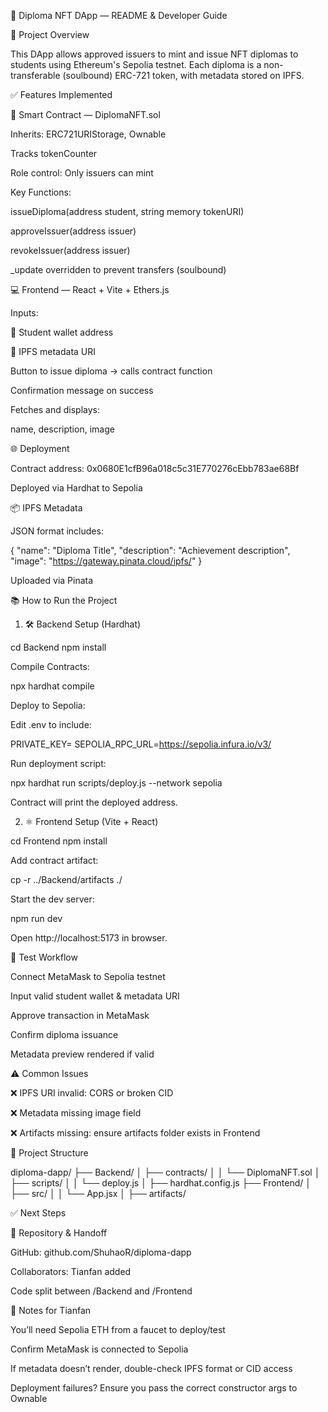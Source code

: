 📄 Diploma NFT DApp — README & Developer Guide

🧩 Project Overview

This DApp allows approved issuers to mint and issue NFT diplomas to students using Ethereum's Sepolia testnet. Each diploma is a non-transferable (soulbound) ERC-721 token, with metadata stored on IPFS.

✅ Features Implemented

🔐 Smart Contract — DiplomaNFT.sol

Inherits: ERC721URIStorage, Ownable

Tracks tokenCounter

Role control: Only issuers can mint

Key Functions:

issueDiploma(address student, string memory tokenURI)

approveIssuer(address issuer)

revokeIssuer(address issuer)

_update overridden to prevent transfers (soulbound)

💻 Frontend — React + Vite + Ethers.js

Inputs:

🧍 Student wallet address

🔗 IPFS metadata URI

Button to issue diploma → calls contract function

Confirmation message on success

Fetches and displays:

name, description, image

🌐 Deployment

Contract address: 0x0680E1cfB96a018c5c31E770276cEbb783ae68Bf

Deployed via Hardhat to Sepolia

📦 IPFS Metadata

JSON format includes:

{
  "name": "Diploma Title",
  "description": "Achievement description",
  "image": "https://gateway.pinata.cloud/ipfs/<CID>"
}

Uploaded via Pinata

📚 How to Run the Project

1. 🛠 Backend Setup (Hardhat)

cd Backend
npm install

Compile Contracts:

npx hardhat compile

Deploy to Sepolia:

Edit .env to include:

PRIVATE_KEY=<your-wallet-private-key>
SEPOLIA_RPC_URL=https://sepolia.infura.io/v3/<project-id>

Run deployment script:

npx hardhat run scripts/deploy.js --network sepolia

Contract will print the deployed address.

2. ⚛️ Frontend Setup (Vite + React)

cd Frontend
npm install

Add contract artifact:

cp -r ../Backend/artifacts ./

Start the dev server:

npm run dev

Open http://localhost:5173 in browser.

🧪 Test Workflow

Connect MetaMask to Sepolia testnet

Input valid student wallet & metadata URI

Approve transaction in MetaMask

Confirm diploma issuance

Metadata preview rendered if valid

⚠️ Common Issues

❌ IPFS URI invalid: CORS or broken CID

❌ Metadata missing image field

❌ Artifacts missing: ensure artifacts folder exists in Frontend

📁 Project Structure

diploma-dapp/
├── Backend/
│   ├── contracts/
│   │   └── DiplomaNFT.sol
│   ├── scripts/
│   │   └── deploy.js
│   ├── hardhat.config.js
├── Frontend/
│   ├── src/
│   │   └── App.jsx
│   ├── artifacts/

✅ Next Steps



🤝 Repository & Handoff

GitHub: github.com/ShuhaoR/diploma-dapp

Collaborators: Tianfan added

Code split between /Backend and /Frontend

📝 Notes for Tianfan

You’ll need Sepolia ETH from a faucet to deploy/test

Confirm MetaMask is connected to Sepolia

If metadata doesn’t render, double-check IPFS format or CID access

Deployment failures? Ensure you pass the correct constructor args to Ownable

